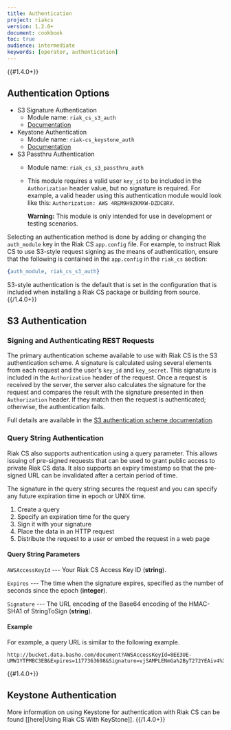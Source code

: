 ```yaml
---
title: Authentication
project: riakcs
version: 1.2.0+
document: cookbook
toc: true
audience: intermediate
keywords: [operator, authentication]
---
```


{{#1.4.0+}}
## Authentication Options
* S3 Signature Authentication
    * Module name: `riak_cs_s3_auth`
    * [Documentation](http://docs.aws.amazon.com/AmazonS3/latest/dev/RESTAuthentication.html)
* Keystone Authentication
    * Module name: `riak-cs_keystone_auth`
    * [Documentation](http://docs.openstack.org/api/openstack-identity-service/2.0/content/index.html)
* S3 Passthru Authentication
    * Module name: `riak_cs_s3_passthru_auth`
    * This module requires a valid user `key_id` to be included in the
      `Authorization` header value, but no signature is required. For example, a valid header using this authentication module would look like this: `Authorization: AWS 4REM9H9ZKMXW-DZDC8RV`.

      **Warning:** This module is only intended for use in development or testing scenarios.

Selecting an authentication method is done by adding or changing the `auth_module` key in the Riak CS `app.config` file. For example, to instruct Riak CS to use S3-style request signing as the means of authentication, ensure that the following is contained in the `app.config` in the `riak_cs` section:

```erlang
{auth_module, riak_cs_s3_auth}
```

S3-style authentication is the default that is set in the configuration that is
included when installing a Riak CS package or building from source.
{{/1.4.0+}}

## S3 Authentication

### Signing and Authenticating REST Requests

The primary authentication scheme available to use with Riak CS is the S3
authentication scheme. A signature is calculated using several elements from
each request and the user's `key_id` and `key_secret`. This signature is
included in the `Authorization` header of the request. Once a request is
received by the server, the server also calculates the signature for the
request and compares the result with the signature presented in then
`Authorization` header. If they match then the request is authenticated;
otherwise, the authentication fails.

Full details are available in the [S3 authentication scheme documentation](http://docs.amazonwebservices.com/AmazonS3/latest/dev/RESTAuthentication.html).

### Query String Authentication

Riak CS also supports authentication using a query parameter. This allows
issuing of pre-signed requests that can be used to grant public access to
private Riak CS data. It also supports an expiry timestamp so that the
pre-signed URL can be invalidated after a certain period of time.

The signature in the query string secures the request and you can specify any
future expiration time in epoch or UNIX time.

1. Create a query
2. Specify an expiration time for the query
3. Sign it with your signature
4. Place the data in an HTTP request
5. Distribute the request to a user or embed the request in a web page

#### Query String Parameters

`AWSAccessKeyId` --- Your Riak CS Access Key ID (**string**).

`Expires` --- The time when the signature expires, specified as the number of seconds since the epoch (**integer**).

`Signature` --- The URL encoding of the Base64 encoding of the HMAC-SHA1 of StringToSign (**string**).

#### Example

For example, a query URL is similar to the following example.

```http
http://bucket.data.basho.com/document?AWSAccessKeyId=8EE3UE-UMW1YTPMBC3EB&Expires=1177363698&Signature=vjSAMPLENmGa%2ByT272YEAiv4%3D
```

{{#1.4.0+}}
## Keystone Authentication

More information on using Keystone for authentication with Riak CS can be found [[here|Using Riak CS With KeyStone]].
{{/1.4.0+}}
